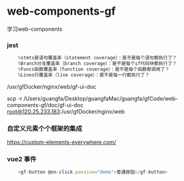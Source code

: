 # web-components-gf
学习web-components


### jest
```js
    %stmts是语句覆盖率（statement coverage）：是不是每个语句都执行了？
    %Branch分支覆盖率（branch coverage）：是不是每个if代码块都执行了？
    %Funcs函数覆盖率（function coverage）：是不是每个函数都调用了？
    %Lines行覆盖率（line coverage）：是不是每一行都执行了？
```




/usr/gfDocker/nginx/web/gf-ui-doc


scp -r /Users/guangfa/Desktop/guangfaMac/guangfa/gfCode/web-components-gf/doc/gf-ui-doc root@120.25.233.183:/usr/gfDocker/nginx/web



### 自定义元素个个框架的集成
https://custom-elements-everywhere.com/

### vue2 事件

```js
    <gf-button @on-click.passive="demo">普通按钮</gf-button>
```


